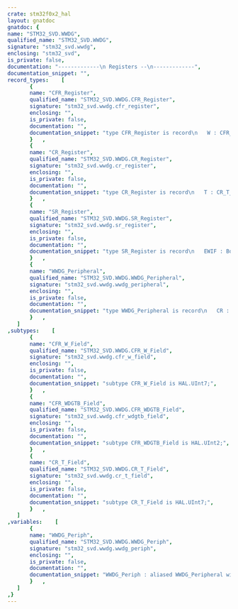 ```yaml
---
crate: stm32f0x2_hal
layout: gnatdoc
gnatdoc: {
name: "STM32_SVD.WWDG",
qualified_name: "STM32_SVD.WWDG",
signature: "stm32_svd.wwdg",
enclosing: "stm32_svd",
is_private: false,
documentation: "-------------\n Registers --\n-------------",
documentation_snippet: "",
record_types:    [
       {
       name: "CFR_Register",
       qualified_name: "STM32_SVD.WWDG.CFR_Register",
       signature: "stm32_svd.wwdg.cfr_register",
       enclosing: "",
       is_private: false,
       documentation: "",
       documentation_snippet: "type CFR_Register is record\n   W : CFR_W_Field := 16#7F#;\n   WDGTB : CFR_WDGTB_Field := 16#0#;\n   EWI : Boolean := False;\n   Reserved_10_31 : HAL.UInt22 := 16#0#;\nend record with\n   Volatile_Full_Access,\n   Object_Size => 32,\n   Bit_Order   => System.Low_Order_First;",
       }   ,
       {
       name: "CR_Register",
       qualified_name: "STM32_SVD.WWDG.CR_Register",
       signature: "stm32_svd.wwdg.cr_register",
       enclosing: "",
       is_private: false,
       documentation: "",
       documentation_snippet: "type CR_Register is record\n   T : CR_T_Field := 16#7F#;\n   WDGA : Boolean := False;\n   Reserved_8_31 : HAL.UInt24 := 16#0#;\nend record with\n   Volatile_Full_Access,\n   Object_Size => 32,\n   Bit_Order   => System.Low_Order_First;",
       }   ,
       {
       name: "SR_Register",
       qualified_name: "STM32_SVD.WWDG.SR_Register",
       signature: "stm32_svd.wwdg.sr_register",
       enclosing: "",
       is_private: false,
       documentation: "",
       documentation_snippet: "type SR_Register is record\n   EWIF : Boolean := False;\n   Reserved_1_31 : HAL.UInt31 := 16#0#;\nend record with\n   Volatile_Full_Access,\n   Object_Size => 32,\n   Bit_Order   => System.Low_Order_First;",
       }   ,
       {
       name: "WWDG_Peripheral",
       qualified_name: "STM32_SVD.WWDG.WWDG_Peripheral",
       signature: "stm32_svd.wwdg.wwdg_peripheral",
       enclosing: "",
       is_private: false,
       documentation: "",
       documentation_snippet: "type WWDG_Peripheral is record\n   CR : aliased CR_Register;\n   CFR : aliased CFR_Register;\n   SR : aliased SR_Register;\nend record with\n   Volatile;",
       }   ,
   ]
,subtypes:    [
       {
       name: "CFR_W_Field",
       qualified_name: "STM32_SVD.WWDG.CFR_W_Field",
       signature: "stm32_svd.wwdg.cfr_w_field",
       enclosing: "",
       is_private: false,
       documentation: "",
       documentation_snippet: "subtype CFR_W_Field is HAL.UInt7;",
       }   ,
       {
       name: "CFR_WDGTB_Field",
       qualified_name: "STM32_SVD.WWDG.CFR_WDGTB_Field",
       signature: "stm32_svd.wwdg.cfr_wdgtb_field",
       enclosing: "",
       is_private: false,
       documentation: "",
       documentation_snippet: "subtype CFR_WDGTB_Field is HAL.UInt2;",
       }   ,
       {
       name: "CR_T_Field",
       qualified_name: "STM32_SVD.WWDG.CR_T_Field",
       signature: "stm32_svd.wwdg.cr_t_field",
       enclosing: "",
       is_private: false,
       documentation: "",
       documentation_snippet: "subtype CR_T_Field is HAL.UInt7;",
       }   ,
   ]
,variables:    [
       {
       name: "WWDG_Periph",
       qualified_name: "STM32_SVD.WWDG.WWDG_Periph",
       signature: "stm32_svd.wwdg.wwdg_periph",
       enclosing: "",
       is_private: false,
       documentation: "",
       documentation_snippet: "WWDG_Periph : aliased WWDG_Peripheral with\n   Import,\n   Address => WWDG_Base;",
       }   ,
   ]
,}
---
```

